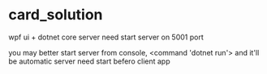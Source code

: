 # card_solution
wpf ui + dotnet core server
need start server on 5001 port

you may better start server from console, <command 'dotnet run'> and it'll be automatic
server need start befero client app

